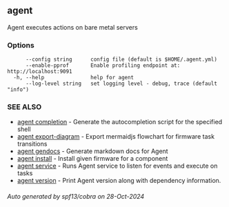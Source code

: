 [Auto generated by spf13/cobra]: <>

## agent

Agent executes actions on bare metal servers

### Options

```
      --config string      config file (default is $HOME/.agent.yml)
      --enable-pprof       Enable profiling endpoint at: http://localhost:9091
  -h, --help               help for agent
      --log-level string   set logging level - debug, trace (default "info")
```

### SEE ALSO

* [agent completion](agent_completion.md)	 - Generate the autocompletion script for the specified shell
* [agent export-diagram](agent_export-diagram.md)	 - Export mermaidjs flowchart for firmware task transitions
* [agent gendocs](agent_gendocs.md)	 - Generate markdown docs for Agent
* [agent install](agent_install.md)	 - Install given firmware for a component
* [agent service](agent_service.md)	 - Runs Agent service to listen for events and execute on tasks
* [agent version](agent_version.md)	 - Print Agent version along with dependency information.

###### Auto generated by spf13/cobra on 28-Oct-2024

